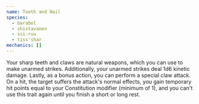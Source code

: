 ```yaml
---
name: Tooth and Nail
species:
  - barabel
  - shistavanen
  - ssi-ruu
  - tiss'shar
mechanics: []
---
```

Your sharp teeth and claws are natural weapons, which you can use to make unarmed strikes. Additionally, your unarmed strikes deal 1d6 kinetic damage. Lastly, as a bonus action, you can perform a special claw attack. On a hit, the target suffers the attack's normal effects, you gain temporary hit points equal to your Constitution modifier (minimum of 1), and you can't use this trait again until you finish a short or long rest.

